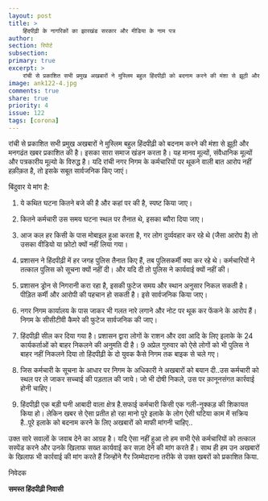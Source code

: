 ```yaml
---
layout: post
title: >
    हिंदपीढ़ी के नागरिकों का झारखंड सरकार और मीडिया के नाम पत्र
author:
section: रिपोर्ट
subsection:
primary: true
excerpt: >
    रांची से प्रकाशित सभी प्रमुख अखबारों ने मुस्लिम बहुल हिंदपीढ़ी को बदनाम करने की मंशा से झूठी और मनगढंत खबर प्रकाशित की है, जिसका सारा समाज खंडन करता है. यह मानव मूल्यों, संवैधानिक मूल्यों और पत्रकारीय मूल्यो के विरुद्ध है. यदि रांची नगर निगम के कर्मचारियों पर थूकने वाली बात आरोप नहीं हक़ीक़त है, तो इसके सबूत सार्वजनिक किए जाएं.
image: ank122-4.jpg
comments: true
share: true
priority: 4
issue: 122
tags: [corona]
---
```


रांची से प्रकाशित सभी प्रमुख  अखबारों ने मुस्लिम बहुल हिंदपीढ़ी को बदनाम करने की मंशा से झूठी और मनगढंत खबर प्रकाशित की है। इसका सारा समाज खंडन करता है। यह मानव मूल्यों, संवैधानिक मूल्यों और पत्रकारीय मूल्यो के विरुद्ध है। यदि रांची नगर निगम के कर्मचारियों पर थूकने वाली बात आरोप नहीं हक़ीक़त है, तो इसके सबूत सार्वजनिक किए जाएं।

बिंदुवार ये मांग है:

1. ये कथित घटना कितने बजे की है और कहां पर की है, स्पष्ट किया जाए।

2. कितने कर्मचारी उस समय घटना स्थल पर तैनात थे, इसका ब्यौरा दिया जाए।

3. आज कल हर किसी के पास मोबाइल हुआ करता है, गर लोग दुर्व्यवहार कर रहे थे (जैसा आरोप है) तो उसका वीडियो या फ़ोटो क्यों नहीं लिया गया।

4. प्रशासन ने हिंदपीढ़ी में हर जगह पुलिस तैनात किए हैं, तब पुलिसकर्मी क्या कर रहे थे। कर्मचारियों ने तत्काल पुलिस को सूचना क्यों नहीं दी। और यदि दी तो पुलिस ने कार्यवाई क्यों नहीं की।

5. प्रशासन ड्रोन से निगरानी करा रहा है, इसकी फुटेज समय और स्थान अनुसार निकल सकती है। पीड़ित कर्मी और आरोपी की पहचान हो सकती है। इसे सार्वजनिक किया जाए।

6. नगर निगम कार्यालय के पास जाकर भी गलत नारे लगाने और नोट पर थूक कर फेंकने के आरोप हैं। निगम के सीसीटीवी कैमरे की फुटेज सार्वजनिक की जाए।

7. हिंदपीढ़ी सील कर दिया गया है। प्रशासन द्वारा लोगों के राशन और दवा आदि के लिए इलाके के 24 कार्यकर्ताओं को बाहर निकलने की अनुमति दी है। 9 अप्रेल गुरुवार को ऐसे लोगों को भी पुलिस ने बाहर नहीं निकलने दिया तो हिंदपीढ़ी के दो युवक कैसे निगम तक बाइक से चले गए।

8. जिस कर्मचारी के सूचना के आधार पर निगम के अधिकारी ने अखबारों को बयान दी..उस कर्मचारी को स्थल पर ले जाकर सच्चाई की पड़ताल की जाये। जो भी दोषी निकले, उस पर क़ानूनसंगत कार्रवाई होनी चाहिए।

9. हिंदपीढ़ी एक बड़ी घनी आबादी वाला क्षेत्र है.सफाई कर्मचारी किसी एक गली-नुक्कड़ की शिकायत किया हो। लेकिन खबर से ऐसा प्रतीत हो रहा मानो  पूरे इलाके के लोग ऐसी घटिया काम में सक्रिय है..पूरे इलाके को बदनाम करने के लिए अखबारों को माफी मांगनी चाहिए..

उक्त सारे सवालों के जवाब देने का आग्रह है। यदि ऐसा नहीं हुआ तो हम सभी ऐसे कर्मचारियों को तत्काल सस्पेंड करने और उनके खिलाफ सख्त कार्यवाई कर सज़ा देने की मांग करते हैं। साथ ही हम उन अखबारों के खिलाफ भी कार्रवाई की मांग करते हैं जिन्होंने गैर जिम्मेदाराना तरीके से उक्त खबरों को प्रकाशित किया.

निवेदक

**समस्त हिंदपीढ़ी निवासी**
